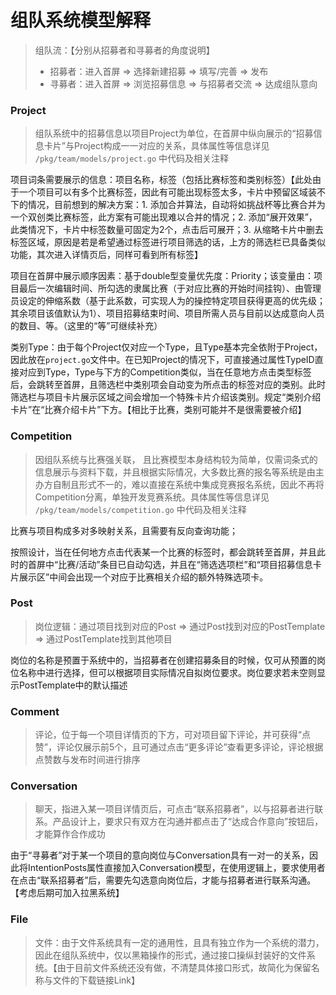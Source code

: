 # 组队系统模型解释

> 组队流：【分别从招募者和寻募者的角度说明】
>
> - 招募者：进入首屏 => 选择新建招募 => 填写/完善 => 发布
> - 寻募者：进入首屏 => 浏览招募信息 => 与招募者交流 => 达成组队意向

### Project

> 组队系统中的招募信息以项目Project为单位，在首屏中纵向展示的“招募信息卡片”与Project构成一一对应的关系，具体属性等信息详见 `/pkg/team/models/project.go` 中代码及相关注释

项目词条需要展示的信息：项目名称，标签（包括比赛标签和类别标签）【此处由于一个项目可以有多个比赛标签，因此有可能出现标签太多，卡片中预留区域装不下的情况，目前想到的解决方案：1. 添加合并算法，自动将如挑战杯等比赛合并为一个双创类比赛标签，此方案有可能出现难以合并的情况；2. 添加“展开效果”，此类情况下，卡片中标签数量可固定为2个，点击后可展开；3. 从缩略卡片中删去标签区域，原因是若是希望通过标签进行项目筛选的话，上方的筛选栏已具备类似功能，其次进入详情页后，同样可看到所有标签】

项目在首屏中展示顺序因素：基于double型变量优先度：Priority；该变量由：项目最后一次编辑时间、所勾选的隶属比赛（于对应比赛的开始时间挂钩）、由管理员设定的伸缩系数（基于此系数，可实现人为的操控特定项目获得更高的优先级；其余项目该值默认为1）、项目招募结束时间、项目所需人员与目前以达成意向人员的数目、等。（这里的“等”可继续补充）

类别Type：由于每个Project仅对应一个Type，且Type基本完全依附于Project，因此放在`project.go`文件中。在已知Project的情况下，可直接通过属性TypeID直接对应到Type，Type与下方的Competition类似，当在任意地方点击类型标签后，会跳转至首屏，且筛选栏中类别项会自动变为所点击的标签对应的类别。此时筛选栏与项目卡片展示区域之间会增加一个特殊卡片介绍该类别。规定“类别介绍卡片”在“比赛介绍卡片”下方。【相比于比赛，类别可能并不是很需要被介绍】

### Competition

> 因组队系统与比赛强关联， 且比赛模型本身结构较为简单，仅需词条式的信息展示与资料下载，并且根据实际情况，大多数比赛的报名等系统是由主办方自制且形式不一的，难以直接在系统中集成竞赛报名系统，因此不再将Competition分离，单独开发竞赛系统。具体属性等信息详见 `/pkg/team/models/competition.go` 中代码及相关注释

比赛与项目构成多对多映射关系，且需要有反向查询功能；

按照设计，当在任何地方点击代表某一个比赛的标签时，都会跳转至首屏，并且此时的首屏中“比赛/活动”条目已自动勾选，并且在“筛选选项栏”和“项目招募信息卡片展示区”中间会出现一个对应于比赛相关介绍的额外特殊选项卡。

### Post

> 岗位逻辑：通过项目找到对应的Post => 通过Post找到对应的PostTemplate => 通过PostTemplate找到其他项目

岗位的名称是预置于系统中的，当招募者在创建招募条目的时候，仅可从预置的岗位名称中进行选择，但可以根据项目实际情况自拟岗位要求。岗位要求若未空则显示PostTemplate中的默认描述

### Comment

> 评论，位于每一个项目详情页的下方，可对项目留下评论，并可获得“点赞”，评论仅展示前5个，且可通过点击“更多评论”查看更多评论，评论根据点赞数与发布时间进行排序

### Conversation

> 聊天，指进入某一项目详情页后，可点击“联系招募者”，以与招募者进行联系。产品设计上，要求只有双方在沟通并都点击了“达成合作意向”按钮后，才能算作合作成功

由于“寻募者”对于某一个项目的意向岗位与Conversation具有一对一的关系，因此将IntentionPosts属性直接加入Conversation模型，在使用逻辑上，要求使用者在点击“联系招募者”后，需要先勾选意向岗位后，才能与招募者进行联系沟通。【考虑后期可加入拉黑系统】

### File

> 文件：由于文件系统具有一定的通用性，且具有独立作为一个系统的潜力，因此在组队系统中，仅以黑箱操作的形式，通过接口操纵封装好的文件系统。【由于目前文件系统还没有做，不清楚具体接口形式，故简化为保留名称与文件的下载链接Link】